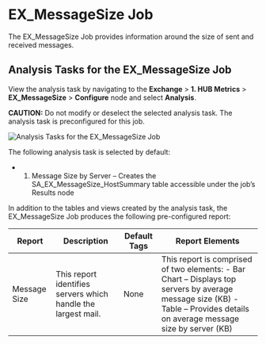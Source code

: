 # EX_MessageSize Job

The EX_MessageSize Job provides information around the size of sent and received messages.

## Analysis Tasks for the EX_MessageSize Job

View the analysis task by navigating to the **Exchange** > **1. HUB Metrics** > **EX_MessageSize** >
**Configure** node and select **Analysis**.

**CAUTION:** Do not modify or deselect the selected analysis task. The analysis task is
preconfigured for this job.

![Analysis Tasks for the EX_MessageSize Job](/img/product_docs/accessanalyzer/solutions/exchange/hubmetrics/messagesizeanalysis.webp)

The following analysis task is selected by default:

- 1. Message Size by Server – Creates the SA_EX_MessageSize_HostSummary table accessible under the
     job’s Results node

In addition to the tables and views created by the analysis task, the EX_MessageSize Job produces
the following pre-configured report:

| Report       | Description                                                   | Default Tags | Report Elements                                                                                                                                                             |
| ------------ | ------------------------------------------------------------- | ------------ | --------------------------------------------------------------------------------------------------------------------------------------------------------------------------- |
| Message Size | This report identifies servers which handle the largest mail. | None         | This report is comprised of two elements: - Bar Chart – Displays top servers by average message size (KB) - Table – Provides details on average message size by server (KB) |
